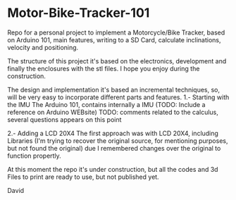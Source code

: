 # Motor-Bike-Tracker-101
Repo for a personal project to implement a Motorcycle/Bike Tracker, based on Arduino 101, main features, writing to a SD Card, calculate inclinations, velocity and positioning.

The structure of this project it's based on the electronics, development and finally the enclosures with the stl files.
I hope you enjoy during the construction.

The design and implementation it's based an incremental techniques, so, will be very easy to incorporate different parts and features.
1.- Starting with the IMU
    The Arduino 101, contains internally a IMU (TODO: Include a reference on Arduino WEBsite)
    TODO: comments related to the calculus, several questions appears on this point
    
2.- Adding a LCD 20X4
    The first approach was with LCD 20X4, including Libraries (I'm trying to recover the original source, for mentioning purposes, but not found the original) due I remembered changes over the original to function propertly.
    
At this moment the repo it's under construction, but all the codes and 3d Files to print are ready to use, but not published yet.

David
